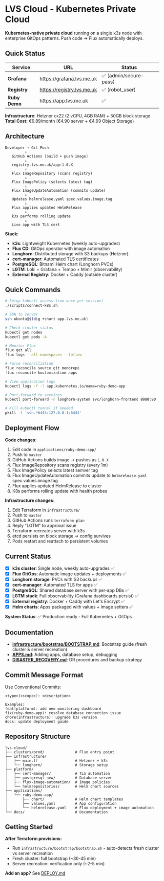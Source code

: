 # LVS Cloud - Kubernetes Private Cloud

**Kubernetes-native private cloud** running on a single k3s node with enterprise GitOps patterns. Push code → Flux automatically deploys.

## Quick Status

| Service | URL | Status |
|---------|-----|--------|
| **Grafana** | <https://grafana.lvs.me.uk> | ✅ (admin/secure-pass) |
| **Registry** | <https://registry.lvs.me.uk> | ✅ (robot_user) |
| **Ruby Demo** | <https://app.lvs.me.uk> | ✅ |

**Infrastructure:** Hetzner cx22 (2 vCPU, 4GB RAM) + 50GB block storage
**Total Cost:** €9.89/month (€4.90 server + €4.99 Object Storage)

## Architecture

```
Developer → Git Push
         ↓
   GitHub Actions (build + push image)
         ↓
   registry.lvs.me.uk/app:1.0.X
         ↓
   Flux ImageRepository (scans registry)
         ↓
   Flux ImagePolicy (selects latest tag)
         ↓
   Flux ImageUpdateAutomation (commits update)
         ↓
   Updates helmrelease.yaml spec.values.image.tag
         ↓
   Flux applies updated HelmRelease
         ↓
   k3s performs rolling update
         ↓
   Live app with TLS cert
```

**Stack:**

- **k3s**: Lightweight Kubernetes (weekly auto-upgrades)
- **Flux CD**: GitOps operator with image automation
- **Longhorn**: Distributed storage with S3 backups (Hetzner)
- **cert-manager**: Automated TLS certificates
- **PostgreSQL**: Bitnami Helm chart (Longhorn PVCs)
- **LGTM**: Loki + Grafana + Tempo + Mimir (observability)
- **External Registry**: Docker + Caddy (outside cluster)

## Quick Commands

```bash
# Setup kubectl access (run once per session)
./scripts/connect-k8s.sh

# SSH to server
ssh ubuntu@$(dig +short app.lvs.me.uk)

# Check cluster status
kubectl get nodes
kubectl get pods -A

# Monitor Flux
flux get all
flux logs --all-namespaces --follow

# Force reconciliation
flux reconcile source git monorepo
flux reconcile kustomization apps

# View application logs
kubectl logs -f -l app.kubernetes.io/name=ruby-demo-app

# Port-forward to services
kubectl port-forward -n longhorn-system svc/longhorn-frontend 8080:80

# Kill kubectl tunnel if needed
pkill -f 'ssh.*6443:127.0.0.1:6443'
```

## Deployment Flow

**Code changes:**

1. Edit code in `applications/ruby-demo-app/`
2. Push to `master`
3. GitHub Actions builds image → pushes as `1.0.X`
4. Flux ImageRepository scans registry (every 1m)
5. Flux ImagePolicy selects latest semver tag
6. Flux ImageUpdateAutomation commits update to `helmrelease.yaml` spec.values.image.tag
7. Flux applies updated HelmRelease to cluster
8. K8s performs rolling update with health probes

**Infrastructure changes:**

1. Edit Terraform in `infrastructure/`
2. Push to `master`
3. GitHub Actions runs `terraform plan`
4. Reply "LGTM" to approval issue
5. Terraform recreates server with k3s
6. etcd persists on block storage → config survives
7. Pods restart and reattach to persistent volumes

## Current Status

- [x] **k3s cluster**: Single node, weekly auto-upgrades ✅
- [x] **Flux GitOps**: Automatic image updates + deployments ✅
- [x] **Longhorn storage**: PVCs with S3 backups ✅
- [x] **cert-manager**: Automated TLS for apps ✅
- [x] **PostgreSQL**: Shared database server with per-app DBs ✅
- [x] **LGTM stack**: Full observability (Grafana dashboards persist) ✅
- [x] **External registry**: Docker + Caddy with Let's Encrypt ✅
- [x] **Helm charts**: Apps packaged with values + image setters ✅

**System Status**: ✅ Production ready - Full Kubernetes + GitOps

## Documentation

- **[infrastructure/bootstrap/BOOTSTRAP.md](infrastructure/bootstrap/BOOTSTRAP.md)**: Bootstrap guide (fresh cluster & server recreation)
- **[APPS.md](APPS.md)**: Adding apps, database setup, debugging
- **[DISASTER_RECOVERY.md](DISASTER_RECOVERY.md)**: DR procedures and backup strategy

## Commit Message Format

Use [Conventional Commits](https://www.conventionalcommits.org/):

```text
<type>(<scope>): <description>

Examples:
feat(platform): add new monitoring dashboard
fix(ruby-demo-app): resolve database connection issue
chore(infrastructure): upgrade k3s version
docs: update deployment guide
```

## Repository Structure

```
lvs-cloud/
├── clusters/prod/              # Flux entry point
├── infrastructure/
│   ├── main.tf                 # Hetzner + k3s
│   └── longhorn/               # Storage setup
├── platform/
│   ├── cert-manager/           # TLS automation
│   ├── postgresql-new/         # Database server
│   ├── flux-image-automation/  # Image policies
│   └── helmrepositories/       # Helm chart sources
├── applications/
│   └── ruby-demo-app/
│       ├── chart/              # Helm chart templates
│       ├── values.yaml         # App configuration
│       └── helmrelease.yaml    # Flux deployment + image automation
└── docs/                       # Documentation
```

## Getting Started

**After Terraform provisions:**

- Run `infrastructure/bootstrap/bootstrap.sh` - auto-detects fresh cluster vs server recreation
- Fresh cluster: full bootstrap (~30-45 min)
- Server recreation: verification only (~2-5 min)

**Add an app?** See [DEPLOY.md](DEPLOY.md)
